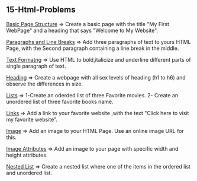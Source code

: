 ## 15-Html-Problems

[Basic Page Structure](././1.Basic-Page) => Create a basic page with the title "My First WebPage" and a heading that says "Welcome to My Website".

[Paragraphs and Line Breaks](././2.Para-line-Break) =>  Add three paragraphs of text to yours HTML Page, with the Second paragraph containing a line break in the middle. 


[Text Formatng](././3.Text-Form) =>  Use HTML to bold,italicize and underline different parts of single paragraph of text. 

[Heading](././4.Heading) =>  Create a webpage with all sex levels of heading (h1 to h6) and observe the differences in size. 

[Lists](././5.Lists) => 1-Create an oderded list of three Favorite movies.
2- Create an unordered list of three favorite books name.


[Links](././6.Links) => Add a link to your favorite website ,with the text "Click here to visit my favorite website".

[Image](././7.Image) => Add an image to your HTML Page. Use an online image URL for this.


[Image Attributes](././8.Image-Attributes) => Add an image to your page with specific width and height attributes. 


[Nested List](././9.Nested-Lists) => Create a nested list where one of the items in the ordered list and unordered list.
